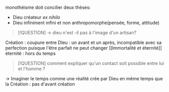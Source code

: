 monothéisme doit concilier deux thèses:
- Dieu créateur *ex nihilo*
- Dieu infiniment infini et non anthropomorphe(pensée, forme, attitude)
>[!QUESTION]
-> dieu n'est -il pas à l'image d'un artisan?

Création : coupure entre DIeu : un avant et un après, incompatible avec sa perfection puisque l'être parfait ne peut changer
[[Immortalité et éternité]]
éternité : hors du temps 
>[!QUESTION]
comment expliquer qu'un contact soit possible entre lui et l'homme ?

-> Imaginer le temps comme une réalité crée par Dieu en même temps que la Création : pas d'avant création



